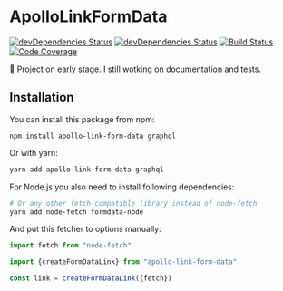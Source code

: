 # ApolloLinkFormData

[![devDependencies Status](https://david-dm.org/octet-stream/apollo-link-form-data/dev-status.svg)](https://david-dm.org/octet-stream/apollo-link-form-data)
[![devDependencies Status](https://david-dm.org/octet-stream/apollo-link-form-data/dev-status.svg)](https://david-dm.org/octet-stream/apollo-link-form-data?type=dev)
[![Build Status](https://travis-ci.org/octet-stream/apollo-link-form-data.svg?branch=master)](https://travis-ci.org/octet-stream/apollo-link-form-data)
[![Code Coverage](https://codecov.io/github/octet-stream/apollo-link-form-data/coverage.svg?branch=master)](https://codecov.io/github/octet-stream/apollo-link-form-data?branch=master)

🚧 Project on early stage. I still wotking on documentation and tests.

## Installation

You can install this package from npm:

```
npm install apollo-link-form-data graphql
```

Or with yarn:

```sh
yarn add apollo-link-form-data graphql
```

For Node.js you also need to install following dependencies:

```sh
# Or any other fetch-compatible library instead of node-fetch
yarn add node-fetch formdata-node
```

And put this fetcher to options manually:

```js
import fetch from "node-fetch"

import {createFormDataLink} from "apollo-link-form-data"

const link = createFormDataLink({fetch})
```
